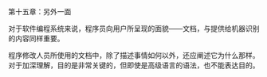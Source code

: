 第十五章：另外一面

对于软件编程系统来说，程序员向用户所呈现的面貌——文档，与提供给机器识别的内容同样重要。

程序修改人员所使用的文档中，除了描述事情如何以外，还应阐述它为什么那样。对于加深理解，目的是非常关键的，但即使是高级语言的语法，也不能表达目的。
